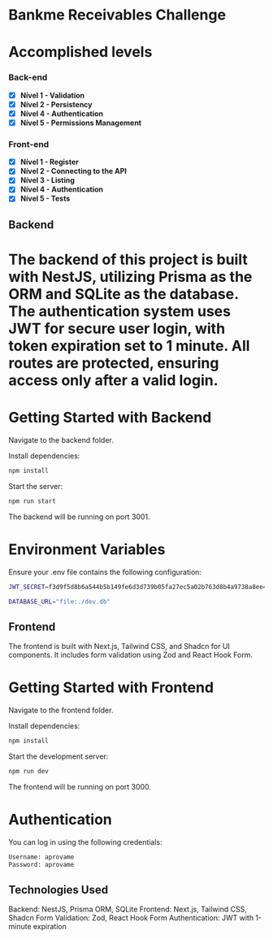 # Bankme Receivables Challenge

# Accomplished levels

### Back-end

- [x] **Nível 1 - Validation**
- [x] **Nível 2 - Persistency**
- [x] **Nível 4 - Authentication**
- [x] **Nível 5 - Permissions Management**

### Front-end

- [x] **Nível 1 - Register**
- [x] **Nível 2 - Connecting to the API**
- [x] **Nível 3 - Listing**
- [x] **Nível 4 - Authentication**
- [x] **Nível 5 - Tests**

## Backend

# The backend of this project is built with NestJS, utilizing Prisma as the ORM and SQLite as the database. The authentication system uses JWT for secure user login, with token expiration set to 1 minute. All routes are protected, ensuring access only after a valid login.

# Getting Started with Backend

Navigate to the backend folder.

Install dependencies:

```sh
npm install
```

Start the server:

```sh
npm run start
```

The backend will be running on port 3001.

# Environment Variables
Ensure your .env file contains the following configuration:

```sh
JWT_SECRET=f3d9f5d8b6a544b5b149fe6d3d739b05fa27ec5a02b763d8b4a9738a8ee4c928

DATABASE_URL="file:./dev.db"
```

## Frontend

The frontend is built with Next.js, Tailwind CSS, and Shadcn for UI components. It includes form validation using Zod and React Hook Form.

# Getting Started with Frontend

Navigate to the frontend folder.

Install dependencies:
```sh
npm install
```

Start the development server:

```sh
npm run dev
```

The frontend will be running on port 3000.

# Authentication

You can log in using the following credentials:

```sh
Username: aprovame
Password: aprovame
```

## Technologies Used

Backend: NestJS, Prisma ORM, SQLite
Frontend: Next.js, Tailwind CSS, Shadcn
Form Validation: Zod, React Hook Form
Authentication: JWT with 1-minute expiration
